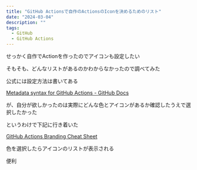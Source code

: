 ```yaml
---
title: "GitHub Actionsで自作のActionsのIconを決めるためのリスト"
date: "2024-03-04"
description: ""
tags:
  - GitHub
  - GitHub Actions
---
```


せっかく自作でActionを作ったのでアイコンも設定したい

そもそも、どんなリストがあるのかわからなかったので調べてみた

公式には設定方法は書いてある

[Metadata syntax for GitHub Actions - GitHub Docs](https://docs.github.com/en/actions/creating-actions/metadata-syntax-for-github-actions#branding)

が、自分が欲しかったのは実際にどんな色とアイコンがあるか確認したうえで選択したかった

というわけで下記に行き着いた

[GitHub Actions Branding Cheat Sheet](https://haya14busa.github.io/github-action-brandings/)

色を選択したらアイコンのリストが表示される

便利
